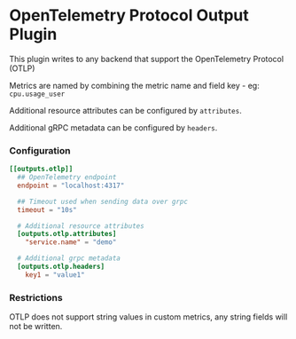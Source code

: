 # OpenTelemetry Protocol Output Plugin

This plugin writes to any backend that support the OpenTelemetry Protocol (OTLP)

Metrics are named by combining the metric name and field key - eg: `cpu.usage_user`

Additional resource attributes can be configured by `attributes`.

Additional gRPC metadata can be configured by `headers`.

### Configuration

```toml
[[outputs.otlp]]
  ## OpenTelemetry endpoint
  endpoint = "localhost:4317"

  ## Timeout used when sending data over grpc
  timeout = "10s"

  # Additional resource attributes
  [outputs.otlp.attributes]
  	"service.name" = "demo"

  # Additional grpc metadata
  [outputs.otlp.headers]
    key1 = "value1"

```

### Restrictions

OTLP does not support string values in custom metrics, any string
fields will not be written.
